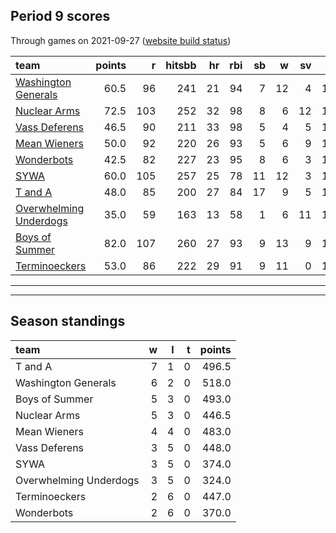 

## Period 9 scores

Through games on 2021-09-27 ([website build status](https://github.com/brian-bot/pl-site/actions))


|team                                              | points|   r| hitsbb| hr| rbi| sb|  w| sv|  so|   era|  whip|
|:-------------------------------------------------|------:|---:|------:|--:|---:|--:|--:|--:|---:|-----:|-----:|
|[Washington Generals](./washingtongenerals)       |   60.5|  96|    241| 21|  94|  7| 12|  4| 115| 3.452| 1.134|
|[Nuclear Arms](./nucleararms)                     |   72.5| 103|    252| 32|  98|  8|  6| 12| 144| 3.898| 1.251|
|[Vass Deferens](./vassdeferens)                   |   46.5|  90|    211| 33|  98|  5|  4|  5| 114| 4.713| 1.234|
|[Mean Wieners](./meanwieners)                     |   50.0|  92|    220| 26|  93|  5|  6|  9| 128| 4.174| 1.202|
|[Wonderbots](./wonderbots)                        |   42.5|  82|    227| 23|  95|  8|  6|  3| 103| 4.692| 1.189|
|[SYWA](./sywa)                                    |   60.0| 105|    257| 25|  78| 11| 12|  3| 118| 3.335| 1.253|
|[T and A](./tanda)                                |   48.0|  85|    200| 27|  84| 17|  9|  5| 156| 4.943| 1.400|
|[Overwhelming Underdogs](./overwhelmingunderdogs) |   35.0|  59|    163| 13|  58|  1|  6| 11| 132| 4.130| 1.241|
|[Boys of Summer](./boysofsummer)                  |   82.0| 107|    260| 27|  93|  9| 13|  9| 129| 3.275| 1.188|
|[Terminoeckers](./terminoeckers)                  |   53.0|  86|    222| 29|  91|  9| 11|  0| 132| 3.822| 1.301|

* * *
* * *

## Season standings


|team                   |  w|  l|  t| points|
|:----------------------|--:|--:|--:|------:|
|T and A                |  7|  1|  0|  496.5|
|Washington Generals    |  6|  2|  0|  518.0|
|Boys of Summer         |  5|  3|  0|  493.0|
|Nuclear Arms           |  5|  3|  0|  446.5|
|Mean Wieners           |  4|  4|  0|  483.0|
|Vass Deferens          |  3|  5|  0|  448.0|
|SYWA                   |  3|  5|  0|  374.0|
|Overwhelming Underdogs |  3|  5|  0|  324.0|
|Terminoeckers          |  2|  6|  0|  447.0|
|Wonderbots             |  2|  6|  0|  370.0|


